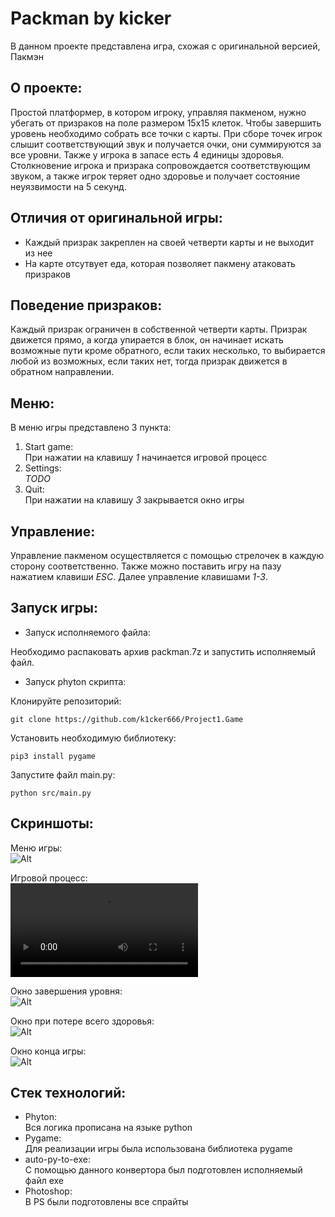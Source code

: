 # Packman by kicker
В данном проекте представлена игра, схожая с оригинальной версией, Пакмэн

## О проекте:

Простой платформер, в котором игроку, управляя пакменом, нужно убегать от призраков на поле размером 15х15 клеток. Чтобы завершить уровень необходимо собрать все точки с карты. При сборе точек игрок слышит соответствующий звук и получается очки, они суммируются за все уровни. 
Также у игрока в запасе есть 4 единицы здоровья. Столкновение игрока и призрака сопровождается соответствующим звуком, а также игрок теряет одно здоровье и получает состояние неуязвимости на 5 секунд.

## Отличия от оригинальной игры:

- Каждый призрак закреплен на своей четверти карты и не выходит из нее
- На карте отсутвует еда, которая позволяет пакмену атаковать призраков

## Поведение призраков:

Каждый призрак ограничен в собственной четверти карты. Призрак движется прямо, а когда упирается в блок, он начинает искать возможные пути кроме обратного, если таких несколько, то выбирается любой из возможных, если таких нет, тогда призрак движется в обратном направлении.

## Меню:

В меню игры представлено 3 пункта:
1. Start game:  
  При нажатии на клавишу *1* начинается игровой процесс
2. Settings:  
  *TODO*
3. Quit:  
  При нажатии на клавишу *3* закрывается окно игры

## Управление:

Управление пакменом осуществляется с помощью стрелочек в каждую сторону соответственно.
Также можно поставить игру на пазу нажатием клавиши *ESC*. Далее управление клавишами *1-3*.

## Запуск игры:

- Запуск исполняемого файла:

Необходимо распаковать архив packman.7z и запустить исполняемый файл.

- Запуск phyton скрипта:

Клонируйте репозиторий:
```
git clone https://github.com/k1cker666/Project1.Game
```
Установить необходимую библиотеку:
```
pip3 install pygame
```
Запустите файл main.py:
```
python src/main.py
```

## Скриншоты:

Меню игры:  
![Alt](https://github.com/k1cker666/Project1.Game/raw/main/images/github/menu.png)

Игровой процесс:  
![Alt](https://github.com/k1cker666/Project1.Game/raw/main/images/github/gameplay.mp4)

Окно завершения уровня:  
![Alt](https://github.com/k1cker666/Project1.Game/raw/main/images/github/lvlcmplt.png)

Окно при потере всего здоровья:  
![Alt](https://github.com/k1cker666/Project1.Game/raw/main/images/github/gmvr.png)

Окно конца игры:  
![Alt](https://github.com/k1cker666/Project1.Game/raw/main/images/github/gmcmplt.png)

## Стек технологий:
- Phyton:  
  Вся логика прописана на языке python
- Pygame:  
  Для реализации игры была использована библиотека pygame
- auto-py-to-exe:  
  С помощью данного конвертора был подготовлен исполняемый файл exe
- Photoshop:  
  В PS были подготовлены все спрайты